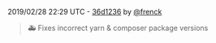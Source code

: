 2019/02/28 22:29 UTC - [36d1236](https://github.com/hassio-addons/addon-grocy/commit/36d12360a286616d3e9934261afd15cff00b8552) by [@frenck](https://github.com/frenck)
> :ambulance: Fixes incorrect yarn & composer package versions 

